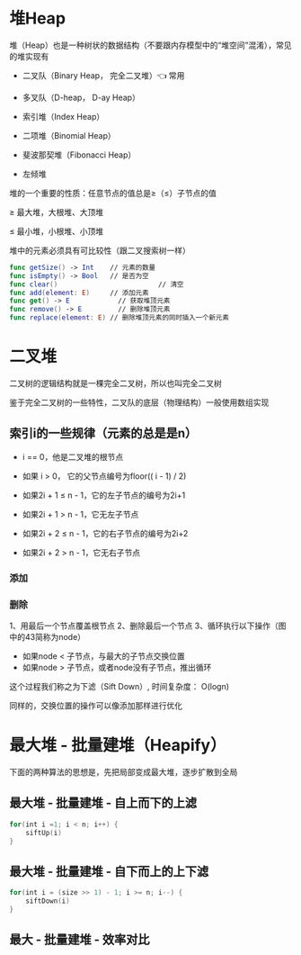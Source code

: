 # 堆Heap

堆（Heap）也是一种树状的数据结构（不要跟内存模型中的“堆空间”混淆），常见的堆实现有

- 二叉队（Binary Heap， 完全二叉堆）👈 常用

- 多叉队（D-heap， D-ay Heap）
- 索引堆（Index Heap）
- 二项堆（Binomial Heap）
- 斐波那契堆（Fibonacci Heap）
- 左倾堆



堆的一个重要的性质：任意节点的值总是≥（≤）子节点的值



≥ 最大堆，大根堆、大顶堆

≤ 最小堆，小根堆、小顶堆



堆中的元素必须具有可比较性（跟二叉搜索树一样）

```swift
func getSize() -> Int    // 元素的数量
func isEmpty() -> Bool   // 是否为空
func clear() 			 			 // 清空
func add(element: E)     // 添加元素
func get() -> E   		   // 获取堆顶元素
func remove() -> E   	   // 删除堆顶元素
func replace(element: E) // 删除堆顶元素的同时插入一个新元素
```



# 二叉堆

二叉树的逻辑结构就是一棵完全二叉树，所以也叫完全二叉树

鉴于完全二叉树的一些特性，二叉队的底层（物理结构）一般使用数组实现



## 索引i的一些规律（元素的总是是n）

- i == 0，他是二叉堆的根节点
- 如果 i > 0， 它的父节点编号为floor(( i - 1) / 2)

- 如果2i + 1 ≤ n - 1，它的左子节点的编号为2i+1
- 如果2i + 1 > n - 1，它无左子节点

- 如果2i + 2 ≤ n - 1，它的右子节点的编号为2i+2

- 如果2i + 2 > n - 1，它无右子节点

### 添加

### 删除
1、用最后一个节点覆盖根节点
2、删除最后一个节点
3、循环执行以下操作（图中的43简称为node）

- 如果node < 子节点，与最大的子节点交换位置
- 如果node > 子节点，或者node没有子节点，推出循环

这个过程我们称之为下滤（Sift Down）, 时间复杂度： O(logn)

同样的，交换位置的操作可以像添加那样进行优化

# 最大堆 - 批量建堆（Heapify）

下面的两种算法的思想是，先把局部变成最大堆，逐步扩散到全局

## 最大堆 - 批量建堆 - 自上而下的上滤
```Swift
for(int i =1; i < n; i++) {
    siftUp(i)
}
```
## 最大堆 - 批量建堆 - 自下而上的上下滤


```Swift
for(int i = (size >> 1) - 1; i >= n; i--) {
    siftDown(i)
}
```

## 最大 - 批量建堆 - 效率对比
  
